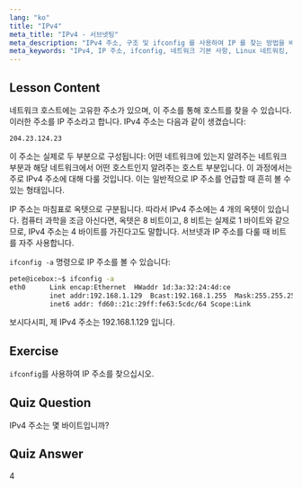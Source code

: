 ```yaml
---
lang: "ko"
title: "IPv4"
meta_title: "IPv4 - 서브넷팅"
meta_description: "IPv4 주소, 구조 및 ifconfig 를 사용하여 IP 를 찾는 방법을 배웁니다. Linux 초보자를 위한 네트워크 기본 사항을 이해합니다."
meta_keywords: "IPv4, IP 주소, ifconfig, 네트워크 기본 사항, Linux 네트워킹, 초보자, 튜토리얼, 가이드"
---
```


## Lesson Content

네트워크 호스트에는 고유한 주소가 있으며, 이 주소를 통해 호스트를 찾을 수 있습니다. 이러한 주소를 IP 주소라고 합니다. IPv4 주소는 다음과 같이 생겼습니다:

```
204.23.124.23
```

이 주소는 실제로 두 부분으로 구성됩니다: 어떤 네트워크에 있는지 알려주는 네트워크 부분과 해당 네트워크에서 어떤 호스트인지 알려주는 호스트 부분입니다. 이 과정에서는 주로 IPv4 주소에 대해 다룰 것입니다. 이는 일반적으로 IP 주소를 언급할 때 흔히 볼 수 있는 형태입니다.

IP 주소는 마침표로 옥텟으로 구분됩니다. 따라서 IPv4 주소에는 4 개의 옥텟이 있습니다. 컴퓨터 과학을 조금 아신다면, 옥텟은 8 비트이고, 8 비트는 실제로 1 바이트와 같으므로, IPv4 주소는 4 바이트를 가진다고도 말합니다. 서브넷과 IP 주소를 다룰 때 비트를 자주 사용합니다.

`ifconfig -a` 명령으로 IP 주소를 볼 수 있습니다:

```bash
pete@icebox:~$ ifconfig -a
eth0      Link encap:Ethernet  HWaddr 1d:3a:32:24:4d:ce
          inet addr:192.168.1.129  Bcast:192.168.1.255  Mask:255.255.255.0
          inet6 addr: fd60::21c:29ff:fe63:5cdc/64 Scope:Link
```

보시다시피, 제 IPv4 주소는 192.168.1.129 입니다.

## Exercise

`ifconfig`를 사용하여 IP 주소를 찾으십시오.

## Quiz Question

IPv4 주소는 몇 바이트입니까?

## Quiz Answer

4
